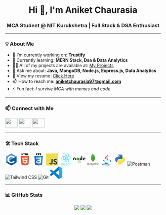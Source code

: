 <h1 align="center">Hi 👋, I'm Aniket Chaurasia</h1>
<h3 align="center">MCA Student @ NIT Kurukshetra | Full Stack & DSA Enthusiast</h3>

---

### 💡 About Me
- 🔭 I’m currently working on: **[Trustify](https://github.com/Aniketchaurasia97/Trustify)**
- 🌱 Currently learning: **MERN Stack, Dsa & Data Analytics**
- 👨‍💻 All of my projects are available at: [My Projects](https://github.com/Aniketchaurasia97?tab=repositories)
- 💬 Ask me about: **Java, MongoDB, Node.js, Express.js, Data Analytics**
- 📄 View my resume: [Click Here](https://drive.google.com/file/d/146UHqhbH4DBXJ3QYPQtY8AropTl0UJTJ/view)
- 📫 How to reach me: **aniketchaurasia97@gmail.com**
- ⚡ Fun fact: *I survive MCA with memes and code*

---

### 📫 Connect with Me
<p align="left">
  <a href="https://www.linkedin.com/in/aniket-chaurasia-6a79a9175/" target="_blank"><img src="https://raw.githubusercontent.com/rahuldkjain/github-profile-readme-generator/master/src/images/icons/Social/linked-in-alt.svg" height="30" width="40" /></a>
  <a href="https://leetcode.com/Aniketchaurasia97/" target="_blank"><img src="https://upload.wikimedia.org/wikipedia/commons/1/19/LeetCode_logo_black.png" height="30" width="40"/></a>
  <a href="mailto:aniketchaurasia97@gmail.com" target="blank"><img src="https://raw.githubusercontent.com/gauravghongde/social-icons/master/SVG/Color/Gmail.svg" height="30" width="40"/></a>
</p>

---

### 🛠️ Tech Stack
<p align="left">
  <img src="https://raw.githubusercontent.com/devicons/devicon/master/icons/c/c-original.svg" width="40" height="40" alt="C"/>
  <img src="https://raw.githubusercontent.com/devicons/devicon/master/icons/html5/html5-original-wordmark.svg" width="40" height="40" alt="HTML"/>
  <img src="https://raw.githubusercontent.com/devicons/devicon/master/icons/css3/css3-original-wordmark.svg" width="40" height="40" alt="CSS"/>
  <img src="https://raw.githubusercontent.com/devicons/devicon/master/icons/javascript/javascript-original.svg" width="40" height="40" alt="JavaScript"/>
  <img src="https://raw.githubusercontent.com/devicons/devicon/master/icons/react/react-original-wordmark.svg" width="40" height="40" alt="React"/>
  <img src="https://raw.githubusercontent.com/devicons/devicon/master/icons/nodejs/nodejs-original-wordmark.svg" width="40" height="40" alt="Node.js"/>
  <img src="https://raw.githubusercontent.com/devicons/devicon/master/icons/mongodb/mongodb-original-wordmark.svg" width="40" height="40" alt="MongoDB"/>
  <img src="https://raw.githubusercontent.com/devicons/devicon/master/icons/java/java-original.svg" width="40" height="40" alt="Java"/>
  <img src="https://raw.githubusercontent.com/devicons/devicon/master/icons/python/python-original.svg" width="40" height="40" alt="Python"/>
  <img src="https://www.vectorlogo.zone/logos/getpostman/getpostman-icon.svg" width="40" height="40" alt="Postman"/>
  <img src="https://www.vectorlogo.zone/logos/tailwindcss/tailwindcss-icon.svg" width="40" height="40" alt="Tailwind CSS"/>
  <img src="https://www.vectorlogo.zone/logos/git-scm/git-scm-icon.svg" width="40" height="40" alt="Git"/>
  <img src="https://raw.githubusercontent.com/devicons/devicon/master/icons/vscode/vscode-original.svg" width="40" height="40" alt="VS Code"/>

</p>

---

### 📊 GitHub Stats
<p align="center">
  <img src="https://github-readme-stats.vercel.app/api?username=Aniketchaurasia97&show_icons=true&locale=en" />
  <img src="https://github-readme-streak-stats.herokuapp.com/?user=Aniketchaurasia97" />
  <img src="https://github-readme-stats.vercel.app/api/top-langs/?username=Aniketchaurasia97&layout=compact" />
</p>

